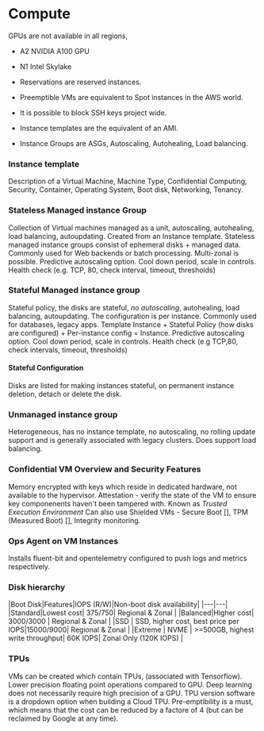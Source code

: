# Compute 

GPUs are not available in all regions, 
- A2 NVIDIA A100 GPU
- N1 Intel Skylake

- Reservations are reserved instances.
- Preemptible VMs are equivalent to Spot instances in the AWS world.
- It is possible to block SSH keys project wide.
- Instance templates are the equivalent of an AMI.
- Instance Groups are ASGs, Autoscaling, Autohealing, Load balancing.

### Instance template

Description of a Virtual Machine, Machine Type, Confidential Computing, Security, Container, Operating System, Boot disk, Networking, Tenancy.

### Stateless Managed instance Group

Collection of Virtual machines managed as a unit, autoscaling, autohealing, load balancing, autoupdating. Created from an Instance template. Stateless managed instance groups consist of ephemeral disks + managed data. Commonly used for Web backends or batch processing. Multi-zonal is possible. Predictive autoscaling option. Cool down period, scale in controls. Health check (e.g. TCP, 80, check interval, timeout, thresholds)

### Stateful Managed instance group

Stateful policy, the disks are stateful, *no autoscaling*, autohealing, load balancing, autoupdating. The configuration is per instance.  Commonly used for databases, legacy apps. Template Instance + Stateful Policy (how disks are configured) + Per-instance config = Instance. Predictive autoscaling option. Cool down period, scale in controls. Health check (e.g TCP,80, check intervals, timeout, thresholds)

#### Stateful Configuration

Disks are listed for making instances stateful, on permanent instance deletion, detach or delete the disk.

### Unmanaged instance group

Heterogeneous,  has no instance template, no autoscaling, no rolling update support and is generally associated with legacy clusters. Does support load balancing.

### Confidential VM Overview and Security Features

Memory encrypted with keys which reside in dedicated hardware, not available to the hypervisor.
Attestation - verify the state of the VM to ensure key componenents haven't been tampered with.
Known as _Trusted Execution Environment_
Can also use Shielded VMs - Secure Boot [], TPM (Measured Boot) [], Integrity monitoring.

### Ops Agent on VM Instances

Installs fluent-bit and opentelemetry configured to push logs and metrics respectively.

### Disk hierarchy

|Boot Disk|Features|IOPS (R/W)|Non-boot disk availability|
|---|---|
|Standard|Lowest cost| 375/750| Regional & Zonal |
|Balanced|Higher cost| 3000/3000 | Regional & Zonal |
|SSD | SSD, higher cost, best price per IOPS|15000/9000| Regional & Zonal |
|Extreme | NVME | >=500GB, highest write throughput| 60K IOPS| Zonal Only (120K IOPS) |

### TPUs

VMs can be created which contain TPUs, (associated with Tensorflow). Lower precision floating point operations compared to GPU. Deep learning does not necessarily require high precision of a GPU. TPU version software is a dropdown option when building a Cloud TPU. Pre-emptibility is a must, which means that the cost can be reduced by a factore of 4 (but can be reclaimed by Google at any time).
